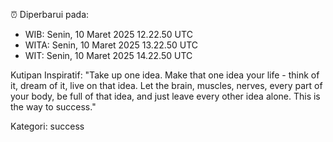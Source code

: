 ⏰ Diperbarui pada:
- WIB: Senin, 10 Maret 2025 12.22.50 UTC
- WITA: Senin, 10 Maret 2025 13.22.50 UTC
- WIT: Senin, 10 Maret 2025 14.22.50 UTC

Kutipan Inspiratif:
"Take up one idea. Make that one idea your life - think of it, dream of it, live on that idea. Let the brain, muscles, nerves, every part of your body, be full of that idea, and just leave every other idea alone. This is the way to success."


Kategori: success

